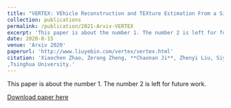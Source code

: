 ```yaml
---
title: "VERTEX: VEhicle Reconstruction and TEXture Estimation From a Single Image Using Deep Implicit Semantic Template Mapping"
collection: publications
permalink: /publication/2021-Arxiv-VERTEX
excerpt: 'This paper is about the number 1. The number 2 is left for future work.'
date: 2020-8-15
venue: 'Arxiv 2020'
paperurl: 'http://www.liuyebin.com/vertex/vertex.html'
citation: 'Xiaochen Zhao, Zerong Zheng, **Chaonan Ji**, Zhenyi Liu, Siyou Lin, Tao Yu, Jinli Suo, Yebin Liu
,Tsinghua University.'
---
```

This paper is about the number 1. The number 2 is left for future work.

[Download paper here](http://www.liuyebin.com/vertex/vertex.html)

<!-- Recommended citation: Your Name, You. (2009). "Paper Title Number 1." <i>Journal 1</i>. 1(1). -->
